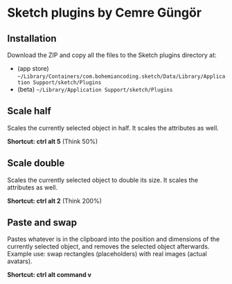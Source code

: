 # Sketch plugins by Cemre Güngör

## Installation

Download the ZIP and copy all the files to the Sketch plugins directory at:
* (app store) `~/Library/Containers/com.bohemiancoding.sketch/Data/Library/Application Support/sketch/Plugins`
* (beta) `~/Library/Application Support/sketch/Plugins`

## Scale half
Scales the currently selected object in half. It scales the attributes as well.

**Shortcut: ctrl alt 5** (Think 50%)

## Scale double
Scales the currently selected object to double its size. It scales the attributes as well.

**Shortcut: ctrl alt 2** (Think 200%)

## Paste and swap
Pastes whatever is in the clipboard into the position and dimensions of the currently selected object, and removes the selected object afterwards. Example use: swap rectangles (placeholders) with real images (actual avatars).

**Shortcut: ctrl alt command v**
